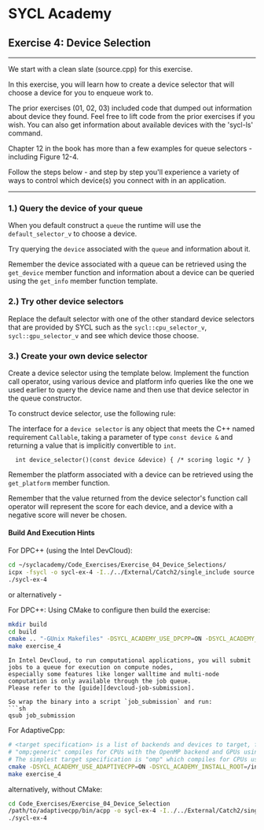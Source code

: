 # SYCL Academy

## Exercise 4: Device Selection

---

We start with a clean slate (source.cpp) for this exercise.

In this exercise, you will learn how to create a device selector that
will choose a device for you to enqueue work to.

The prior exercises (01, 02, 03) included code that dumped out information about
device they found. Feel free to lift code from the prior exercises if you wish.
You can also get information about available devices with the 'sycl-ls' command. 

Chapter 12 in the book has more than a few examples for queue selectors -
including Figure 12-4.

Follow the steps below - and step by step you'll experience a variety of ways
to control which device(s) you connect with in an application.

---

### 1.) Query the device of your queue

When you default construct a `queue` the runtime will use the `default_selector_v`
to choose a device. 

Try querying the `device` associated with the `queue` and information about it.

Remember the device associated with a queue can be retrieved using the
`get_device` member function and information about a device can be queried
using the `get_info` member function template.

### 2.) Try other device selectors

Replace the default selector with one of the other standard device selectors
that are provided by SYCL such as the `sycl::cpu_selector_v`, `sycl::gpu_selector_v` 
and see which device those choose.

### 3.) Create your own device selector

Create a device selector using the template below. Implement the function
call operator, using various device and platform info queries like the one we
used earlier to query the device name and then use that device selector in the
queue constructor. 

To construct device selector, use the following rule:

The interface for a `device selector` is any object that meets the C++ named requirement `Callable`, 
taking a parameter of type `const device &` and returning a value that is implicitly convertible to `int`.

```
  int device_selector()(const device &device) { /* scoring logic */ }
```

Remember the platform associated with a device can be retrieved using the
`get_platform` member function.

Remember that the value returned from the device selector's function call
operator will represent the score for each device, and a device with a negative
score will never be chosen. 


#### Build And Execution Hints

For DPC++ (using the Intel DevCloud):
```sh
cd ~/syclacademy/Code_Exercises/Exercise_04_Device_Selections/
icpx -fsycl -o sycl-ex-4 -I../../External/Catch2/single_include source.cpp
./sycl-ex-4
```

or alternatively -

For DPC++:
Using CMake to configure then build the exercise:
```sh
mkdir build
cd build
cmake .. "-GUnix Makefiles" -DSYCL_ACADEMY_USE_DPCPP=ON -DSYCL_ACADEMY_ENABLE_SOLUTIONS=OFF -DCMAKE_C_COMPILER=icx -DCMAKE_CXX_COMPILER=icpx
make exercise_4
```

```
In Intel DevCloud, to run computational applications, you will submit jobs to a queue for execution on compute nodes,
especially some features like longer walltime and multi-node computation is only available through the job queue.
Please refer to the [guide][devcloud-job-submission].

So wrap the binary into a script `job_submission` and run:
```sh
qsub job_submission
```

For AdaptiveCpp:
```sh
# <target specification> is a list of backends and devices to target, for example
# "omp;generic" compiles for CPUs with the OpenMP backend and GPUs using the generic single-pass compiler.
# The simplest target specification is "omp" which compiles for CPUs using the OpenMP backend.
cmake -DSYCL_ACADEMY_USE_ADAPTIVECPP=ON -DSYCL_ACADEMY_INSTALL_ROOT=/insert/path/to/adaptivecpp -DACPP_TARGETS="<target specification>" ..
make exercise_4
```
alternatively, without CMake:
```sh
cd Code_Exercises/Exercise_04_Device_Selection
/path/to/adaptivecpp/bin/acpp -o sycl-ex-4 -I../../External/Catch2/single_include --acpp-targets="<target specification>" source.cpp
./sycl-ex-4
```
